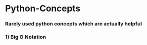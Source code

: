 # Python-Concepts
### Rarely used python concepts which are actually helpful

### 1) Big O Notation
